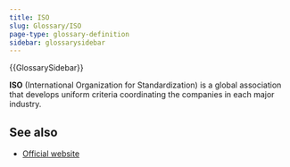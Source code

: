 ```yaml
---
title: ISO
slug: Glossary/ISO
page-type: glossary-definition
sidebar: glossarysidebar
---
```


{{GlossarySidebar}}

**ISO** (International Organization for Standardization) is a global association that develops uniform criteria coordinating the companies in each major industry.

## See also

- [Official website](https://www.iso.org/home.html)
